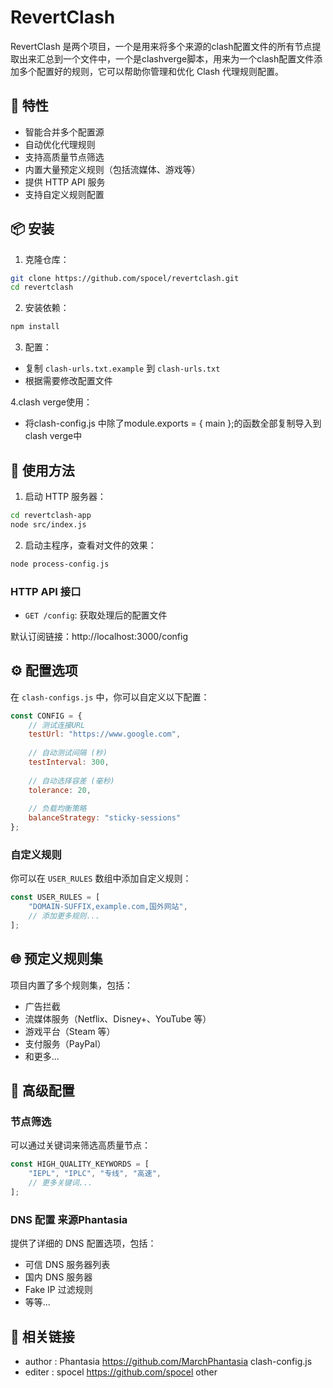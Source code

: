 # RevertClash

RevertClash 是两个项目，一个是用来将多个来源的clash配置文件的所有节点提取出来汇总到一个文件中，一个是clashverge脚本，用来为一个clash配置文件添加多个配置好的规则，它可以帮助你管理和优化 Clash 代理规则配置。

## 🌟 特性

- 智能合并多个配置源
- 自动优化代理规则
- 支持高质量节点筛选
- 内置大量预定义规则（包括流媒体、游戏等）
- 提供 HTTP API 服务
- 支持自定义规则配置

## 📦 安装

1. 克隆仓库：
```bash
git clone https://github.com/spocel/revertclash.git
cd revertclash
```

2. 安装依赖：
```bash
npm install
```

3. 配置：
- 复制 `clash-urls.txt.example` 到 `clash-urls.txt`
- 根据需要修改配置文件

4.clash verge使用：
- 将clash-config.js 中除了module.exports = { main };的函数全部复制导入到clash verge中

## 🚀 使用方法
1. 启动 HTTP 服务器：
```bash
cd revertclash-app
node src/index.js
```

2. 启动主程序，查看对文件的效果：
```bash
node process-config.js
```

### HTTP API 接口

- `GET /config`: 获取处理后的配置文件

默认订阅链接：http://localhost:3000/config

## ⚙️ 配置选项

在 `clash-configs.js` 中，你可以自定义以下配置：

```javascript
const CONFIG = {
    // 测试连接URL
    testUrl: "https://www.google.com",
    
    // 自动测试间隔 (秒)
    testInterval: 300,
    
    // 自动选择容差 (毫秒)
    tolerance: 20,
    
    // 负载均衡策略
    balanceStrategy: "sticky-sessions"
};
```

### 自定义规则

你可以在 `USER_RULES` 数组中添加自定义规则：

```javascript
const USER_RULES = [
    "DOMAIN-SUFFIX,example.com,国外网站",
    // 添加更多规则...
];
```
## 🌐 预定义规则集

项目内置了多个规则集，包括：

- 广告拦截
- 流媒体服务（Netflix、Disney+、YouTube 等）
- 游戏平台（Steam 等）
- 支付服务（PayPal）
- 和更多...

## 🔧 高级配置

### 节点筛选

可以通过关键词来筛选高质量节点：

```javascript
const HIGH_QUALITY_KEYWORDS = [
    "IEPL", "IPLC", "专线", "高速",
    // 更多关键词...
];
```

### DNS 配置 来源Phantasia

提供了详细的 DNS 配置选项，包括：
- 可信 DNS 服务器列表
- 国内 DNS 服务器
- Fake IP 过滤规则
- 等等...

## 🔗 相关链接

 * author : Phantasia https://github.com/MarchPhantasia clash-config.js
 * editer : spocel https://github.com/spocel other 
